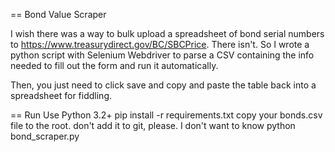 == Bond Value Scraper

I wish there was a way to bulk upload a spreadsheet of bond serial numbers to https://www.treasurydirect.gov/BC/SBCPrice. There isn't. So I wrote a python script with Selenium Webdriver to parse a CSV containing the info needed to fill out the form and run it automatically.

Then, you just need to click save and copy and paste the table back into a spreadsheet for fiddling.

== Run
Use Python 3.2+
pip install -r requirements.txt
copy your bonds.csv file to the root. don't add it to git, please. I don't want to know
python bond_scraper.py